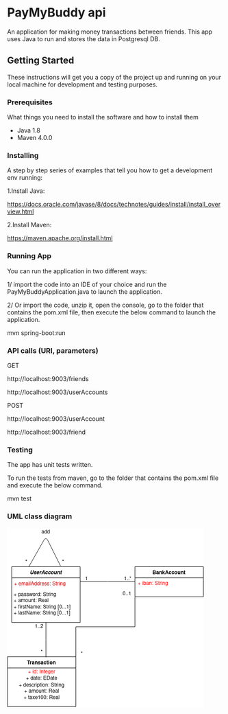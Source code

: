 # PayMyBuddy api
An application for making money transactions between friends.
This app uses Java to run and stores the data in Postgresql DB.

## Getting Started

These instructions will get you a copy of the project up and running on your local machine for development and testing purposes. 

### Prerequisites

What things you need to install the software and how to install them

- Java 1.8
- Maven 4.0.0

### Installing

A step by step series of examples that tell you how to get a development env running:

1.Install Java:

https://docs.oracle.com/javase/8/docs/technotes/guides/install/install_overview.html

2.Install Maven:

https://maven.apache.org/install.html

### Running App

You can run the application in two different ways:

1/ import the code into an IDE of your choice and run the PayMyBuddyApplication.java to launch the application.

2/ Or import the code, unzip it, open the console, go to the folder that contains the pom.xml file, then execute the below command to launch the application.

mvn spring-boot:run 

### API calls (URI, parameters)
GET

http://localhost:9003/friends

http://localhost:9003/userAccounts


POST

http://localhost:9003/userAccount

http://localhost:9003/friend



### Testing
The app has unit tests written.

To run the tests from maven, go to the folder that contains the pom.xml file and execute the below command.

mvn test


### UML class diagram
![Alt text](ressources/class_diagram.png?raw=true "diagramme de classe UML de PayMyBuddy")
